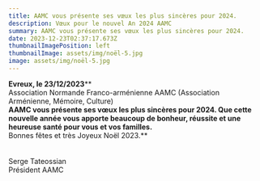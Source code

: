 ```yaml
---
title: AAMC vous présente ses vœux les plus sincères pour 2024.
description: Vœux pour le nouvel An 2024 AAMC
summary: AAMC vous présente ses vœux les plus sincères pour 2024.
date: 2023-12-23T02:37:17.673Z
thumbnailImagePosition: left
thumbnailImage: assets/img/noël-5.jpg
image: assets/img/noël-5.jpg
---
```

**Evreux, le 23/12/2023****\
Association Normande Franco-arménienne AAMC (Association Arménienne, Mémoire, Culture)****\
AAMC vous présente ses vœux les plus sincères pour 2024. Que cette nouvelle année vous apporte beaucoup de bonheur, réussite et une heureuse santé pour vous et vos familles.****\
Bonnes fêtes et très Joyeux Noël 2023.**\
\
\
Serge Tateossian\
Président AAMC